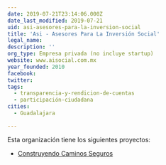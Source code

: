 ```yaml
---
date: 2019-07-21T23:14:06.000Z
date_last_modified: 2019-07-21
uid: asi-asesores-para-la-inversion-social
title: 'Asi - Asesores Para La Inversión Social'
legal_name: 
description: ''
org_type: Empresa privada (no incluye startup)
website: www.aisocial.com.mx
year_founded: 2010
facebook: 
twitter: 
tags:
  - transparencia-y-rendicion-de-cuentas
  - participación-ciudadana
cities: 
  - Guadalajara

---
```


Esta organización tiene los siguientes proyectos:

- [Construyendo Caminos Seguros](/proyectos/construyendo-caminos-seguros)
